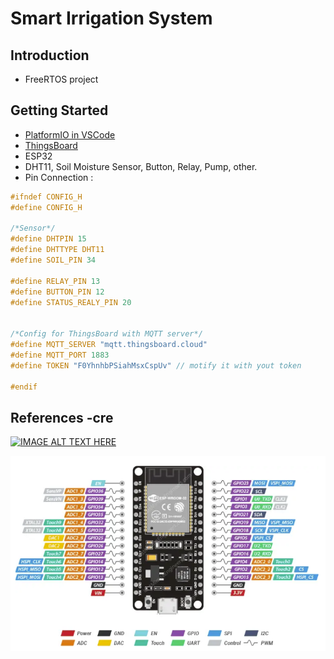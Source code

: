 # Smart Irrigation System
## Introduction 
- FreeRTOS project

## Getting Started
- [PlatformIO in VSCode](https://docs.platformio.org/en/latest/integration/ide/vscode.html)
- [ThingsBoard](https://thingsboard.io/docs/getting-started-guides/helloworld/)
- ESP32
- DHT11, Soil Moisture Sensor, Button, Relay, Pump, other.
- Pin Connection : 
```c
#ifndef CONFIG_H
#define CONFIG_H

/*Sensor*/
#define DHTPIN 15
#define DHTTYPE DHT11
#define SOIL_PIN 34

#define RELAY_PIN 13
#define BUTTON_PIN 12
#define STATUS_REALY_PIN 20


/*Config for ThingsBoard with MQTT server*/
#define MQTT_SERVER "mqtt.thingsboard.cloud"
#define MQTT_PORT 1883
#define TOKEN "F0YhnhbPSiahMsxCspUv" // motify it with yout token

#endif
```

## References -cre
[![IMAGE ALT TEXT HERE](https://img.youtube.com/vi/UgbqH6cSpxk/0.jpg)](https://www.youtube.com/watch?v=UgbqH6cSpxk)

<img src="include\image.png" alt="Description of the image">
